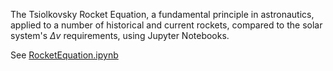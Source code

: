 The Tsiolkovsky Rocket Equation, a fundamental principle in astronautics, applied to a number of historical and current rockets, compared to
the solar system's $\Delta v$ requirements, using Jupyter Notebooks.

See [RocketEquation.ipynb](https://github.com/domschl/RocketEquation/blob/main/RocketEquation.ipynb)

